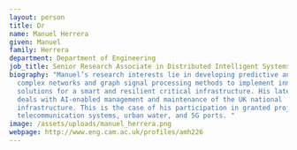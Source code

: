 ```yaml
---
layout: person
title: Dr
name: Manuel Herrera
given: Manuel
family: Herrera
department: Department of Engineering
job_title: Senior Research Associate in Distributed Intelligent Systems
biography: "Manuel’s research interests lie in developing predictive analytics,
  complex networks and graph signal processing methods to implement innovative
  solutions for a smart and resilient critical infrastructure. His latest work
  deals with AI-enabled management and maintenance of the UK national
  infrastructure. This is the case of his participation in granted projects on
  telecommunication systems, urban water, and 5G ports. "
image: /assets/uploads/manuel_herrera.png
webpage: http://www.eng.cam.ac.uk/profiles/amh226
---
```


